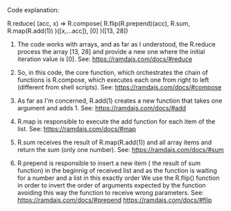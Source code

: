 Code explanation:

R.reduce(
    (acc, x) => R.compose(
        R.flip(R.prepend)(acc), 
        R.sum,
        R.map(R.add(1))
    )([x,...acc]), 
    [0]
)([13, 28])


1. The code works with arrays, and as far as I understood, the R.reduce process the array [13, 28] and provide a new one where the initial iteration value is [0]. 
See:  https://ramdajs.com/docs/#reduce

2. So, in this code, the core function, which orchestrates the chain of functions is R.compose, which executes each one from right to left (different from shell scripts). 
See: https://ramdajs.com/docs/#compose

3. As far as I'm concerned, R.add(1) creates a new function that takes one argument and adds 1. 
See: https://ramdajs.com/docs/#add

4. R.map is responsible to execute the add function for each item of the list.
See: https://ramdajs.com/docs/#map

5. R.sum receives the result of  R.map(R.add(1)) and all array items and return the sum (only one number).
See: https://ramdajs.com/docs/#sum

6. R.prepend is responsible to insert a new item ( the result of sum function) in the beginnig of received list and as the function is waiting for a number and a list in this exactly order We use the R.flip() function in order to invert the order of arguments expected by the function avoiding this way the function to receive wrong parameters. 
See: 
https://ramdajs.com/docs/#prepend
https://ramdajs.com/docs/#flip